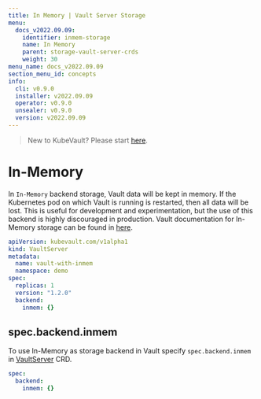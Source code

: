 ```yaml
---
title: In Memory | Vault Server Storage
menu:
  docs_v2022.09.09:
    identifier: inmem-storage
    name: In Memory
    parent: storage-vault-server-crds
    weight: 30
menu_name: docs_v2022.09.09
section_menu_id: concepts
info:
  cli: v0.9.0
  installer: v2022.09.09
  operator: v0.9.0
  unsealer: v0.9.0
  version: v2022.09.09
---
```


> New to KubeVault? Please start [here](/docs/v2022.09.09/concepts/README).

# In-Memory

In `In-Memory` backend storage, Vault data will be kept in memory. If the Kubernetes pod on which Vault is running is restarted, then all data will be lost. This is useful for development and experimentation, but the use of this backend is highly discouraged in production. Vault documentation for In-Memory storage can be found in [here](https://www.vaultproject.io/docs/configuration/storage/in-memory.html).

```yaml
apiVersion: kubevault.com/v1alpha1
kind: VaultServer
metadata:
  name: vault-with-inmem
  namespace: demo
spec:
  replicas: 1
  version: "1.2.0"
  backend:
    inmem: {}
```

## spec.backend.inmem

To use In-Memory as storage backend in Vault specify `spec.backend.inmem` in [VaultServer](/docs/v2022.09.09/concepts/vault-server-crds/vaultserver) CRD.

```yaml
spec:
  backend:
    inmem: {}
```
